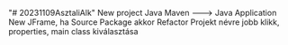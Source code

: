 "# 20231109AsztaliAlk" 
New project Java Maven ---> Java Application
New JFrame, ha Source Package akkor Refactor
Projekt névre jobb klikk, properties, main class kiválasztása
